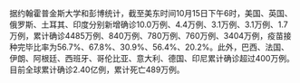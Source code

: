 据约翰霍普金斯大学和彭博统计，截至美东时间10月15日下午6时，美国、英国、俄罗斯、土耳其、印度分别新增确诊10.0万例、4.4万例、3.1万例、3.1万例、1.7万例，累计确诊4485万例、840万例、780万例、760万例、3404万例，疫苗接种完毕比率为56.7%、67.8%、30.9%、56.4%、20.2%。此外，巴西、法国、伊朗、阿根廷、西班牙、哥伦比亚、意大利、德国、印尼累计确诊超过400万例。目前全球累计确诊2.40亿例，累计死亡489万例。